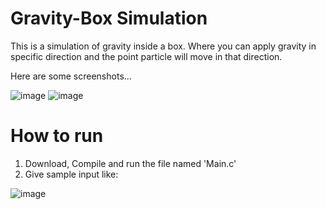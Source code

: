 # Gravity-Box Simulation
 
This is a simulation of gravity inside a box. Where you can apply gravity in specific direction and the point particle will move in that direction.

Here are some screenshots...

![image](https://user-images.githubusercontent.com/88626486/168456985-cddbe7cf-72f6-4b74-b49c-a0f6abec797a.png)    ![image](https://user-images.githubusercontent.com/88626486/168456994-bda3a2c9-ea37-40e9-b3ad-23cd9257eab4.png)


# How to run
1. Download, Compile and run the file named 'Main.c'
2. Give sample input like:

![image](https://user-images.githubusercontent.com/88626486/168457062-84c402dd-5165-4eb7-b3d4-afaa22ac41eb.png)
